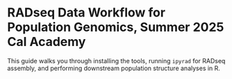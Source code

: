 # RADseq Data Workflow for Population Genomics, Summer 2025 Cal Academy

This guide walks you through installing the tools, running `ipyrad` for RADseq assembly, and performing downstream population structure analyses in R.
